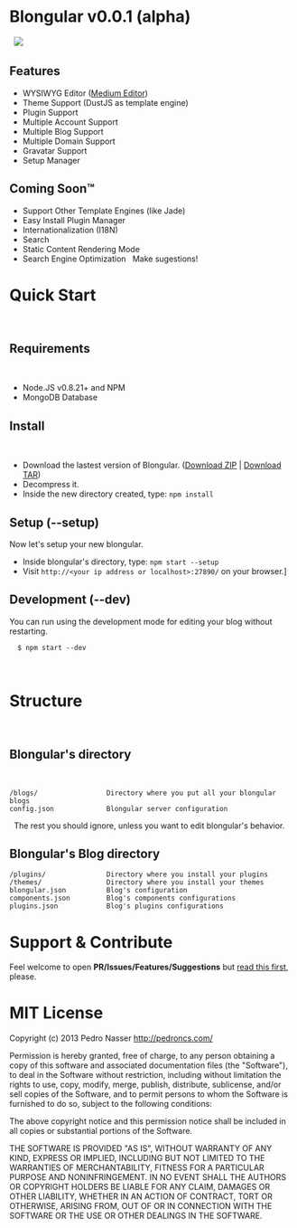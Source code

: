 Blongular v0.0.1 (alpha)
======================
 
![](https://dl.dropboxusercontent.com/u/21773527/blongular.jpg)
 
## Features
- WYSIWYG Editor ([Medium Editor](https://github.com/daviferreira/medium-editor))
- Theme Support (DustJS as template engine)
- Plugin Support
- Multiple Account Support
- Multiple Blog Support
- Multiple Domain Support
- Gravatar Support
- Setup Manager
 
## Coming Soon™

- Support Other Template Engines (like Jade)
- Easy Install Plugin Manager
- Internationalization (I18N)
- Search
- Static Content Rendering Mode
- Search Engine Optimization
 
Make sugestions!
 
# Quick Start
 
## Requirements
 
- Node.JS v0.8.21+ and NPM
- MongoDB Database
 
## Install
 
- Download the lastest version of Blongular. ([Download ZIP](http://blongular.com/latest.zip) | [Download TAR](http://blongular.com/latest.tar.gz))
- Decompress it.
- Inside the new directory created, type: `npm install`

## Setup (--setup)

Now let's setup your new blongular.

- Inside blongular's directory, type: `npm start --setup`
- Visit `http://<your ip address or localhost>:27890/` on your browser.]

## Development (--dev) 

You can run using the development mode for editing your blog without restarting.

      $ npm start --dev
 
# Structure
 
## Blongular's directory
 
```
/blogs/                 Directory where you put all your blongular blogs
config.json             Blongular server configuration
```
 
The rest you should ignore, unless you want to edit blongular's behavior.

## Blongular's Blog directory
```
/plugins/               Directory where you install your plugins
/themes/                Directory where you install your themes
blongular.json          Blog's configuration
components.json         Blog's components configurations
plugins.json            Blog's plugins configurations
```

# Support & Contribute

Feel welcome to open **PR/Issues/Features/Suggestions** but [read this first](http://github.com/blongular/blongular), please.

# MIT License

Copyright (c) 2013 Pedro Nasser <http://pedroncs.com/>

Permission is hereby granted, free of charge, to any person obtaining a copy
of this software and associated documentation files (the "Software"), to deal
in the Software without restriction, including without limitation the rights
to use, copy, modify, merge, publish, distribute, sublicense, and/or sell
copies of the Software, and to permit persons to whom the Software is
furnished to do so, subject to the following conditions:

The above copyright notice and this permission notice shall be included in
all copies or substantial portions of the Software.

THE SOFTWARE IS PROVIDED "AS IS", WITHOUT WARRANTY OF ANY KIND, EXPRESS OR
IMPLIED, INCLUDING BUT NOT LIMITED TO THE WARRANTIES OF MERCHANTABILITY,
FITNESS FOR A PARTICULAR PURPOSE AND NONINFRINGEMENT. IN NO EVENT SHALL THE
AUTHORS OR COPYRIGHT HOLDERS BE LIABLE FOR ANY CLAIM, DAMAGES OR OTHER
LIABILITY, WHETHER IN AN ACTION OF CONTRACT, TORT OR OTHERWISE, ARISING FROM,
OUT OF OR IN CONNECTION WITH THE SOFTWARE OR THE USE OR OTHER DEALINGS IN
THE SOFTWARE.